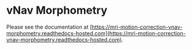 # vNav Morphometry

Please see the documentation at [https://mri-motion-correction-vnav-morphometry.readthedocs-hosted.com](https://mri-motion-correction-vnav-morphometry.readthedocs-hosted.com).
